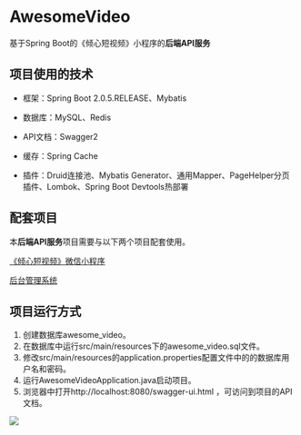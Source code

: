 # AwesomeVideo
基于Spring Boot的《倾心短视频》小程序的**后端API服务**

## 项目使用的技术

- 框架：Spring Boot 2.0.5.RELEASE、Mybatis

- 数据库：MySQL、Redis

- API文档：Swagger2

- 缓存：Spring Cache

- 插件：Druid连接池、Mybatis Generator、通用Mapper、PageHelper分页插件、Lombok、Spring Boot Devtools热部署

## 配套项目

  本**后端API服务**项目需要与以下两个项目配套使用。

  <a href="https://github.com/lkmc2/AwesomeVideoWxApp">《倾心短视频》微信小程序</a>

  <a href="https://github.com/lkmc2/AwesomeVideoAdmin">后台管理系统</a>

## 项目运行方式

1. 创建数据库awesome_video。
2. 在数据库中运行src/main/resources下的awesome_video.sql文件。
3. 修改src/main/resources的application.properties配置文件中的的数据库用户名和密码。
4. 运行AwesomeVideoApplication.java启动项目。
5. 浏览器中打开http://localhost:8080/swagger-ui.html ，可访问到项目的API文档。

<img src="https://raw.githubusercontent.com/lkmc2/AwesomeVideo/master/picture/swagger2%E6%88%AA%E5%9B%BE.png"/>
